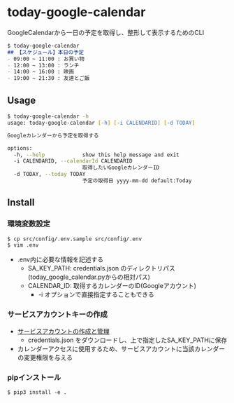 # today-google-calendar
GoogleCalendarから一日の予定を取得し、整形して表示するためのCLI

```md
$ today-google-calendar
## 【スケジュール】本日の予定
- 09:00 ~ 11:00 : お買い物
- 12:00 ~ 13:00 : ランチ
- 14:00 ~ 16:00 : 映画
- 19:00 ~ 21:30 : 友達とご飯
```

## Usage
```zsh
$ today-google-calendar -h
usage: today-google-calendar [-h] [-i CALENDARID] [-d TODAY]

Googleカレンダーから予定を取得する

options:
  -h, --help            show this help message and exit
  -i CALENDARID, --calendarId CALENDARID
                        取得したいGoogleカレンダーID
  -d TODAY, --today TODAY
                        予定の取得日 yyyy-mm-dd default:Today
```

## Install
### 環境変数設定
```zsh
$ cp src/config/.env.sample src/config/.env
$ vim .env
```
* .env内に必要な情報を記述する
  * SA_KEY_PATH: credentials.json のディレクトリパス(today_google_calendar.pyからの相対パス)
  * CALENDAR_ID: 取得するカレンダーのID(Googleアカウント)
    * -i オプションで直接指定することもできる

### サービスアカウントキーの作成
* [サービスアカウントの作成と管理](https://cloud.google.com/iam/docs/creating-managing-service-accounts?hl=ja#creating_a_service_account)
  * credentials.json をダウンロードし、上で指定したSA_KEY_PATHに保存
* カレンダーアクセスに使用するため、サービスアカウントに当該カレンダーの変更権限を与える

### pipインストール
```
$ pip3 install -e .
```
